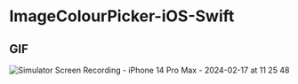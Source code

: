# ImageColourPicker-iOS-Swift





## GIF
![Simulator Screen Recording - iPhone 14 Pro Max - 2024-02-17 at 11 25 48](https://github.com/Ajay312kumar/ImageColourPicker-iOS-Swift/assets/99198303/472c7180-fe61-4ece-a706-f8d1f7591e30)

